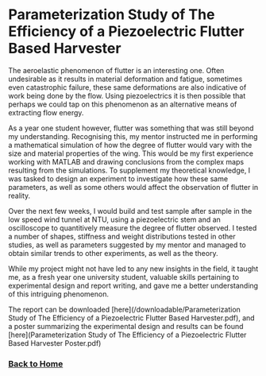 # Parameterization Study of The Efficiency of a Piezoelectric Flutter Based Harvester

The aeroelastic phenomenon of flutter is an interesting one. Often undesirable as it results in material deformation and fatigue, sometimes even catastrophic failure, these same deformations are also indicative of work being done by the flow. Using piezoelectrics it is then possible that perhaps we could tap on this phenomenon as an alternative means of extracting flow energy.

As a year one student however, flutter was something that was still beyond my understanding. Recognising this, my mentor instructed me in performing a mathematical simulation of how the degree of flutter would vary with the size and material properties of the wing. This would be my first experience working with MATLAB and drawing conclusions from the complex maps resulting from the simulations. To supplement my theoretical knowledge, I was tasked to design an experiment to investigate how these same parameters, as well as some others would affect the observation of flutter in reality.

Over the next few weeks, I would build and test sample after sample in the low speed wind tunnel at NTU, using a piezoelectric stem and an oscilloscope to quantitively measure the degree of flutter observed. I tested a number of shapes, stiffness and weight distributions tested in other studies, as well as parameters suggested by my mentor and managed to obtain similar trends to other experiments, as well as the theory.

While my project might not have led to any new insights in the field, it taught me, as a fresh year one university student, valuable skills pertaining to experimental design and report writing, and gave me a better understanding of this intriguing phenomenon.

The report can be downloaded [here](/downloadable/Parameterization Study of The Efficiency of a Piezoelectric Flutter Based Harvester.pdf), and a poster summarizing the experimental design and results can be found [here](Parameterization Study of The Efficiency of a Piezoelectric Flutter Based Harvester Poster.pdf)


### [Back to Home](index.md)
